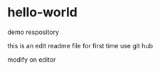 # hello-world
demo respository


this is an edit readme file for first time use git hub


modify on editor